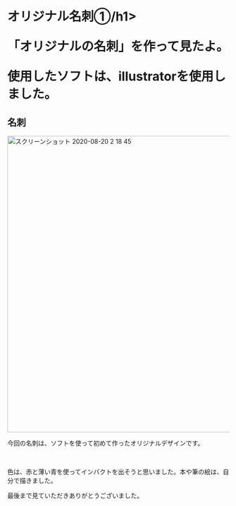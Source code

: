 <h1>オリジナル名刺①/h1>
<p>「オリジナルの名刺」を作って見たよ。</p>
<p>使用したソフトは、illustratorを使用しました。</p>
<h2>名刺</h2>
<img width="673" alt="スクリーンショット 2020-08-20 2 18 45" src="https://user-images.githubusercontent.com/69723183/90668749-7fc26800-e28b-11ea-819c-e50b84aadac6.png">
<p>今回の名刺は、ソフトを使って初めて作ったオリジナルデザインです。</p><br>
<p>色は、赤と薄い青を使ってインパクトを出そうと思いました。本や筆の絵は、自分で描きました。</p>
  
 <p>最後まで見ていただきありがとうございました。</p>
